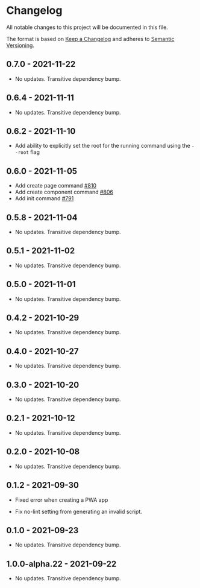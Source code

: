 # Changelog

All notable changes to this project will be documented in this file.

The format is based on [Keep a Changelog](http://keepachangelog.com/en/1.0.0/)
and adheres to [Semantic Versioning](http://semver.org/spec/v2.0.0.html).

<!-- ## Unreleased -->

## 0.7.0 - 2021-11-22

- No updates. Transitive dependency bump.

## 0.6.4 - 2021-11-11

- No updates. Transitive dependency bump.

## 0.6.2 - 2021-11-10

- Add ability to explicitly set the root for the running command using the `--root` flag

## 0.6.0 - 2021-11-05

- Add create page command [#810](https://github.com/Shopify/hydrogen/pull/810)
- Add create component command [#806](https://github.com/Shopify/hydrogen/pull/806)
- Add init command [#791](https://github.com/Shopify/hydrogen/pull/791)

## 0.5.8 - 2021-11-04

- No updates. Transitive dependency bump.

## 0.5.1 - 2021-11-02

- No updates. Transitive dependency bump.

## 0.5.0 - 2021-11-01

- No updates. Transitive dependency bump.

## 0.4.2 - 2021-10-29

- No updates. Transitive dependency bump.

## 0.4.0 - 2021-10-27

- No updates. Transitive dependency bump.

## 0.3.0 - 2021-10-20

- No updates. Transitive dependency bump.

## 0.2.1 - 2021-10-12

- No updates. Transitive dependency bump.

## 0.2.0 - 2021-10-08

- No updates. Transitive dependency bump.

## 0.1.2 - 2021-09-30

- Fixed error when creating a PWA app

- Fix no-lint setting from generating an invalid script.

## 0.1.0 - 2021-09-23

- No updates. Transitive dependency bump.

## 1.0.0-alpha.22 - 2021-09-22

- No updates. Transitive dependency bump.
